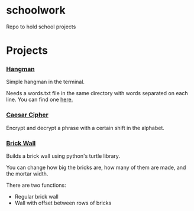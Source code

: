 # schoolwork
Repo to hold school projects


# Projects

### [Hangman](hangman.py) 
Simple hangman in the terminal.

Needs a words.txt file in the same directory with words separated on each line. You can find one [here.](https://raw.githubusercontent.com/first20hours/google-10000-english/master/google-10000-english.txt)


### [Caesar Cipher](caesar_cipher.py) 
Encrypt and decrypt a phrase with a certain shift in the alphabet.

### [Brick Wall](brick_wall.py) 
Builds a brick wall using python's turtle library.

You can change how big the bricks are, how many of them are made, and the mortar width.

There are two functions:
 - Regular brick wall
 - Wall with offset between rows of bricks
